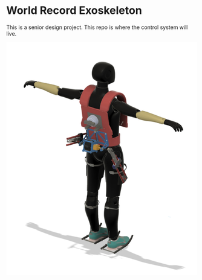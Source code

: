# World Record Exoskeleton
This is a senior design project. This repo is where the control system will live.

![img](https://github.com/jaisondasika/world-record-exoskeleton/blob/main/CAD.jpg)
